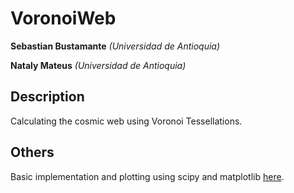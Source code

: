 VoronoiWeb
==============================================
**Sebastian Bustamante**
*(Universidad de Antioquia)*

**Nataly Mateus**
*(Universidad de Antioquia)*

Description
----------------------------------------------
Calculating the cosmic web using Voronoi Tessellations.


Others
----------------------------------------------
Basic implementation and plotting using scipy and matplotlib [here](http://nbviewer.ipython.org/github/sbustamante/Voronoi/blob/master/others/voronoi_differentiation.ipynb).
